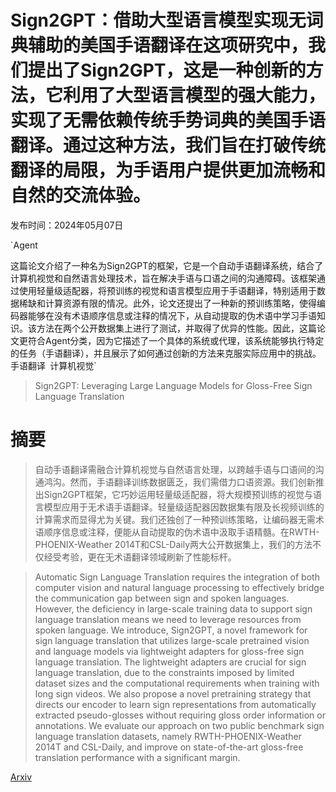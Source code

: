 # Sign2GPT：借助大型语言模型实现无词典辅助的美国手语翻译在这项研究中，我们提出了Sign2GPT，这是一种创新的方法，它利用了大型语言模型的强大能力，实现了无需依赖传统手势词典的美国手语翻译。通过这种方法，我们旨在打破传统翻译的局限，为手语用户提供更加流畅和自然的交流体验。

发布时间：2024年05月07日

`Agent

这篇论文介绍了一种名为Sign2GPT的框架，它是一个自动手语翻译系统，结合了计算机视觉和自然语言处理技术，旨在解决手语与口语之间的沟通障碍。该框架通过使用轻量级适配器，将预训练的视觉和语言模型应用于手语翻译，特别适用于数据稀缺和计算资源有限的情况。此外，论文还提出了一种新的预训练策略，使得编码器能够在没有术语顺序信息或注释的情况下，从自动提取的伪术语中学习手语知识。该方法在两个公开数据集上进行了测试，并取得了优异的性能。因此，这篇论文更符合Agent分类，因为它描述了一个具体的系统或代理，该系统能够执行特定的任务（手语翻译），并且展示了如何通过创新的方法来克服实际应用中的挑战。` `手语翻译` `计算机视觉`

> Sign2GPT: Leveraging Large Language Models for Gloss-Free Sign Language Translation

# 摘要

> 自动手语翻译需融合计算机视觉与自然语言处理，以跨越手语与口语间的沟通鸿沟。然而，手语翻译训练数据匮乏，我们需借力口语资源。我们创新推出Sign2GPT框架，它巧妙运用轻量级适配器，将大规模预训练的视觉与语言模型应用于无术语手语翻译。轻量级适配器因数据集有限及长视频训练的计算需求而显得尤为关键。我们还独创了一种预训练策略，让编码器无需术语顺序信息或注释，便能从自动提取的伪术语中汲取手语精髓。在RWTH-PHOENIX-Weather 2014T和CSL-Daily两大公开数据集上，我们的方法不仅经受考验，更在无术语翻译领域刷新了性能标杆。

> Automatic Sign Language Translation requires the integration of both computer vision and natural language processing to effectively bridge the communication gap between sign and spoken languages. However, the deficiency in large-scale training data to support sign language translation means we need to leverage resources from spoken language. We introduce, Sign2GPT, a novel framework for sign language translation that utilizes large-scale pretrained vision and language models via lightweight adapters for gloss-free sign language translation. The lightweight adapters are crucial for sign language translation, due to the constraints imposed by limited dataset sizes and the computational requirements when training with long sign videos. We also propose a novel pretraining strategy that directs our encoder to learn sign representations from automatically extracted pseudo-glosses without requiring gloss order information or annotations. We evaluate our approach on two public benchmark sign language translation datasets, namely RWTH-PHOENIX-Weather 2014T and CSL-Daily, and improve on state-of-the-art gloss-free translation performance with a significant margin.

[Arxiv](https://arxiv.org/abs/2405.04164)